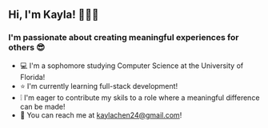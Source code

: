 ## Hi, I'm Kayla! :wave::whale:💫

### I'm passionate about creating meaningful experiences for others :sunglasses:

- :computer: I'm a sophomore studying Computer Science at the University of Florida!
- :star: I'm currently learning full-stack development!
- :grey_exclamation: I'm eager to contribute my skils to a role where a meaningful difference can be made!
- :email: You can reach me at kaylachen24@gmail.com!

<!--
**kaylachenn/kaylachenn** is a ✨ _special_ ✨ repository because its `README.md` (this file) appears on your GitHub profile.

Here are some ideas to get you started:

- 🔭 I’m currently working on ...
- 🌱 I’m currently learning ...
- 👯 I’m looking to collaborate on ...
- 🤔 I’m looking for help with ...
- 💬 Ask me about ...
- 📫 How to reach me: ...
- 😄 Pronouns: ...
- ⚡ Fun fact: ...
-->
